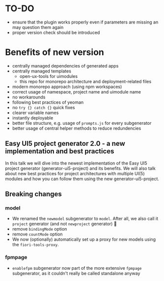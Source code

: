 # TO-DO

- ensure that the plugin works properly even if parameters are missing an may question them again
- proper version check should be introduced

# Benefits of new version

- centrally managed dependencies of generated apps
- centrally managed templates
  - open-ux-tools for uimodules
  - this repo for monorepo architecture and deployment-related files
- modern monorepo approach (using npm workspaces)
- correct usage of namespace, project name and uimodule name 
- no workarounds
- following best practices of yeoman
- no `try {} catch {}` quick fixes
- clearer variable names
- instantly deployable
- better file structure, e.g. usage of `prompts.js` for every subgenerator
- better usage of central helper methods to reduce redundencies

## Easy UI5 project generator 2.0 - a new implementation and best practices

In this talk we will dive into the newest implementation of the Easy UI5 project generator (generator-ui5-project) and its benefits. We will also talk about new best practices for project architectures with multiple UI(5) modules and how you can follow them using the new generator-ui5-project.

## Breaking changes

### model

- We renamed the `newmodel` subgenerator to `model`. After all, we also call it `project` generator (and not `newproject` generator) 🙂
- remove `bindingMode` option
- remove `countMode` option
- We now (optionally) automatically set up a proxy for new models using the `fiori-tools-proxy`.

### fpmpage

- `enablefpm` subgenerator now part of the more extensive `fpmpage` subgenerator, as it couldn't really be called standalone anyway
